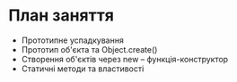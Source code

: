 # План заняття

- Прототипне успадкування
- Прототип об'єкта та Object.create()
- Створення об'єктів через new – функція-конструктор
- Статичні методи та властивості
